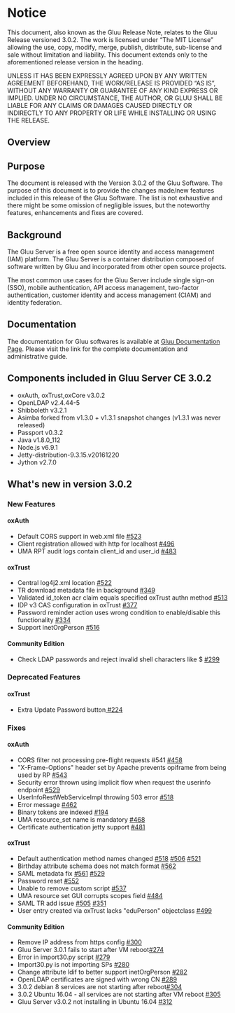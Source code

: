 # Notice

This document, also known as the Gluu Release Note, 
relates to the Gluu Release versioned 3.0.2. The work is licensed under “The MIT License” 
allowing the use, copy, modify, merge, publish, distribute, sub-license and sale without 
limitation and liability. This document extends only to the aforementioned release version 
in the heading.

UNLESS IT HAS BEEN EXPRESSLY AGREED UPON BY ANY WRITTEN AGREEMENT BEFOREHAND, 
THE WORK/RELEASE IS PROVIDED “AS IS”, WITHOUT ANY WARRANTY OR GUARANTEE OF ANY KIND 
EXPRESS OR IMPLIED. UNDER NO CIRCUMSTANCE, THE AUTHOR, OR GLUU SHALL BE LIABLE FOR ANY 
CLAIMS OR DAMAGES CAUSED DIRECTLY OR INDIRECTLY TO ANY PROPERTY OR LIFE WHILE INSTALLING 
OR USING THE RELEASE.

## Overview

## Purpose

The document is released with the Version 3.0.2 of the Gluu Software. The purpose of this document is to provide the changes made/new features included in this release of the Gluu Software. The list is not exhaustive and there might be some omission of negligible issues, but the noteworthy features, enhancements and fixes are covered. 

## Background

The Gluu Server is a free open source identity and access management (IAM) platform. The Gluu Server is a container distribution composed of software written by Gluu and incorporated from other open source projects. 

The most common use cases for the Gluu Server include single sign-on (SSO), mobile authentication, API access management, two-factor authentication, customer identity and access management (CIAM) and identity federation.

## Documentation

The documentation for Gluu softwares is available at [Gluu Documentation Page](http://www.gluu.org/docs). 
Please visit the link for the complete documentation and administrative guide. 

## Components included in Gluu Server CE 3.0.2
- oxAuth, oxTrust,oxCore v3.0.2
- OpenLDAP v2.4.44-5
- Shibboleth v3.2.1
- Asimba forked from v1.3.0 + v1.3.1 snapshot changes (v1.3.1 was never released)
- Passport v0.3.2
- Java v1.8.0_112
- Node.js v6.9.1
- Jetty-distribution-9.3.15.v20161220
- Jython v2.7.0

## What's new in version 3.0.2

### New Features
#### oxAuth
- Default CORS support in web.xml file [#523](https://github.com/GluuFederation/oxAuth/issues/523)
- Client registration allowed with http for localhost [#496](https://github.com/GluuFederation/oxAuth/issues/496)
- UMA RPT audit logs contain client_id and user_id [#483](https://github.com/GluuFederation/oxAuth/issues/483)
#### oxTrust
- Central log4j2.xml location [#522](https://github.com/GluuFederation/oxTrust/issues/522)
- TR download metadata file in background [#349](https://github.com/GluuFederation/oxTrust/issues/349)
- Validated id_token acr claim equals specified oxTrust authn method [#513](https://github.com/GluuFederation/oxTrust/issues/513)
- IDP v3 CAS configuration in oxTrust [#377](https://github.com/GluuFederation/oxTrust/issues/377)
- Password reminder action uses wrong condition to enable/disable this functionality [#334](https://github.com/GluuFederation/oxTrust/issues/334)
- Support inetOrgPerson [#516](https://github.com/GluuFederation/oxTrust/issues/516)
#### Community Edition
- Check LDAP passwords and reject invalid shell characters like $ [#299](https://github.com/GluuFederation/community-edition-setup/issues/299)


### Deprecated Features

#### oxTrust
- Extra Update Password button[ #224](https://github.com/GluuFederation/oxTrust/issues/224)

### Fixes
#### oxAuth
- CORS filter not processing pre-flight requests #541 [#458](https://github.com/GluuFederation/oxAuth/issues/458)
- "X-Frame-Options" header set by Apache prevents opiframe from being used by RP [#543](https://github.com/GluuFederation/oxAuth/issues/543)
- Security error thrown using implicit flow when request the userinfo endpoint [#529](https://github.com/GluuFederation/oxAuth/issues/529)
- UserInfoRestWebServiceImpl throwing 503 error [#518](https://github.com/GluuFederation/oxAuth/issues/518)
- Error message [#462](https://github.com/GluuFederation/oxAuth/issues/462)
- Binary tokens are indexed [#194](https://github.com/GluuFederation/oxAuth/issues/192)
- UMA resource_set name is mandatory [#468](https://github.com/GluuFederation/oxAuth/issues/468)
- Certificate authentication jetty support [#481](https://github.com/GluuFederation/oxAuth/issues/481)

#### oxTrust
- Default authentication method names changed [#518](https://github.com/GluuFederation/oxTrust/issues/518) [#506](https://github.com/GluuFederation/oxTrust/issues/506) [#521](https://github.com/GluuFederation/oxTrust/issues/521)
- Birthday attribute schema does not match format [#562](https://github.com/GluuFederation/oxTrust/issues/562)
- SAML metadata fix [#561](https://github.com/GluuFederation/oxTrust/issues/561) [#529](https://github.com/GluuFederation/oxTrust/issues/529)
- Password reset [#552](https://github.com/GluuFederation/oxTrust/issues/552)
- Unable to remove custom script [#537](https://github.com/GluuFederation/oxTrust/issues/537)
- UMA resource set GUI corrupts scopes field [#484](https://github.com/GluuFederation/oxTrust/issues/484)
- SAML TR add issue [#505](https://github.com/GluuFederation/oxTrust/issues/505) [#351](https://github.com/GluuFederation/oxTrust/issues/351)
- User entry created via oxTrust lacks "eduPerson" objectclass [#499](https://github.com/GluuFederation/oxTrust/issues/499)
#### Community Edition
- Remove IP address from https config [#300](https://github.com/GluuFederation/community-edition-setup/issues/300)
- Gluu Server 3.0.1 fails to start after VM reboot[#274](https://github.com/GluuFederation/community-edition-setup/issues/274)
- Error in import30.py script [#279](https://github.com/GluuFederation/community-edition-setup/issues/279)
- Import30.py is not importing SPs [#280](https://github.com/GluuFederation/community-edition-setup/issues/280)
- Change attribute ldif to better support inetOrgPerson [#282](https://github.com/GluuFederation/community-edition-setup/issues/282)
- OpenLDAP certificates are signed with wrong CN [#289](https://github.com/GluuFederation/community-edition-setup/issues/289)
- 3.0.2 debian 8 services are not starting after reboot[#304](https://github.com/GluuFederation/community-edition-setup/issues/304)
- 3.0.2 Ubuntu 16.04 - all services are not starting after VM reboot [#305](https://github.com/GluuFederation/community-edition-setup/issues/305)
- Gluu Server v3.0.2 not installing in Ubuntu 16.04 [#312](https://github.com/GluuFederation/community-edition-setup/issues/312)
